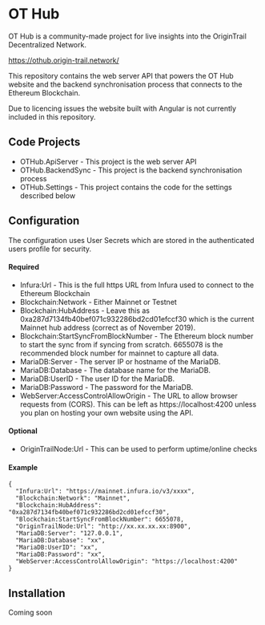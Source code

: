 # OT Hub

OT Hub is a community-made project for live insights into the OriginTrail Decentralized Network.

https://othub.origin-trail.network/

This repository contains the web server API that powers the OT Hub website and the backend synchronisation process that connects to the Ethereum Blockchain.

Due to licencing issues the website built with Angular is not currently included in this repository.

## Code Projects
- OTHub.ApiServer - This project is the web server API
- OTHub.BackendSync - This project is the backend synchronisation process 
- OTHub.Settings - This project contains the code for the settings described below

## Configuration

The configuration uses User Secrets which are stored in the authenticated users profile for security.

#### Required
- Infura:Url - This is the full https URL from Infura used to connect to the Ethereum Blockchain
- Blockchain:Network - Either Mainnet or Testnet
- Blockchain:HubAddress - Leave this as 0xa287d7134fb40bef071c932286bd2cd01efccf30 which is the current Mainnet hub address (correct as of November 2019).
- Blockchain:StartSyncFromBlockNumber - The Ethereum block number to start the sync from if syncing from scratch. 6655078 is the recommended block number for mainnet to capture all data.
- MariaDB:Server - The server IP or hostname of the MariaDB.
- MariaDB:Database - The database name for the MariaDB.
- MariaDB:UserID - The user ID for the MariaDB.
- MariaDB:Password - The password for the MariaDB.
- WebServer:AccessControlAllowOrigin - The URL to allow browser requests from (CORS). This can be left as https://localhost:4200 unless you plan on hosting your own website using the API.
#### Optional
- OriginTrailNode:Url - This can be used to perform uptime/online checks

#### Example

```
{
  "Infura:Url": "https://mainnet.infura.io/v3/xxxx",
  "Blockchain:Network": "Mainnet",
  "Blockchain:HubAddress": "0xa287d7134fb40bef071c932286bd2cd01efccf30",
  "Blockchain:StartSyncFromBlockNumber": 6655078,
  "OriginTrailNode:Url": "http://xx.xx.xx.xx:8900",
  "MariaDB:Server": "127.0.0.1",
  "MariaDB:Database": "xx",
  "MariaDB:UserID": "xx",
  "MariaDB:Password": "xx",
  "WebServer:AccessControlAllowOrigin": "https://localhost:4200"
}
```

## Installation
Coming soon
